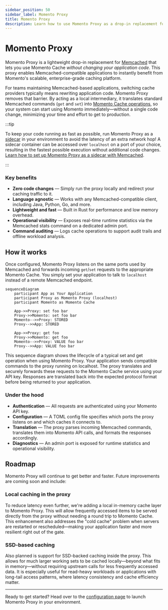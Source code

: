 ```yaml
---
sidebar_position: 50
sidebar_label: Momento Proxy
title: Momento Proxy
description: Learn how to use Momento Proxy as a drop-in replacement for Memcached with no code changes.
---
```


# Momento Proxy

Momento Proxy is a lightweight drop-in replacement for [Memcached](https://memcached.org/) that lets you use Momento Cache *without changing your application code*. This proxy enables Memcached-compatible applications to instantly benefit from Momento's scalable, enterprise-grade caching platform.

For teams maintaining Memcached-based applications, switching cache providers typically means rewriting application code. Momento Proxy removes that barrier. By acting as a local intermediary, it translates standard Memcached commands (`get` and `set`) into [Momento Cache operations](/cache/develop/api-reference#data-apis), so your system can start using Momento immediately—without a single code change, minimizing your time and effort to get to production.

:::tip

To keep your code running as fast as possible, run Momento Proxy as a [sidecar](https://kubernetes.io/docs/concepts/workloads/pods/sidecar-containers/) in your environment to avoid the latency of an extra network hop! A sidecar container can be accessed over `localhost` on a port of your choice, resulting in the fastest possible execution without additional code changes. [Learn how to set up Momento Proxy as a sidecar with Memcached](/cache/proxy/configuration/sidecar).

:::

### Key benefits

- **Zero code changes** — Simply run the proxy locally and redirect your caching traffic to it.
- **Language agnostic** — Works with any Memcached-compatible client, including Java, Python, Go, and more.
- **Lightweight and fast** — Built in Rust for performance and low memory overhead.
- **Operational visibility** — Exposes real-time runtime statistics via the Memcached stats command on a dedicated admin port.
- **Command auditing** — Logs cache operations to support audit trails and offline workload analysis.

## How it works

Once configured, Momento Proxy listens on the same ports used by Memcached and forwards incoming `get`/`set` requests to the appropriate Momento Cache. You simply set your application to talk to `localhost` instead of a remote Memcached endpoint.

```mermaid
sequenceDiagram
    participant App as Your Application
    participant Proxy as Momento Proxy (localhost)
    participant Momento as Momento Cache

    App->>Proxy: set foo bar
    Proxy->>Momento: set foo bar
    Momento-->>Proxy: STORED
    Proxy-->>App: STORED

    App->>Proxy: get foo
    Proxy->>Momento: get foo
    Momento-->>Proxy: VALUE foo bar
    Proxy-->>App: VALUE foo bar
```

This sequence diagram shows the lifecycle of a typical set and get operation when using Momento Proxy. Your application sends compatible commands to the proxy running on localhost. The proxy translates and securely forwards these requests to the Momento Cache service using your API key. Responses are translated back into the expected protocol format before being returned to your application.

### Under the hood

* **Authentication** — All requests are authenticated using your Momento API key.
* **Configuration** — A TOML config file specifies which ports the proxy listens on and which caches it connects to.
* **Translation** — The proxy parses incoming Memcached commands, translates them into Momento API calls, and formats the responses accordingly.
* **Diagnostics** — An admin port is exposed for runtime statistics and operational visibility.

## Roadmap

Momento Proxy will continue to get better and faster. Future improvements are coming soon and include:

### Local caching in the proxy
To reduce latency even further, we're adding a local in-memory cache layer to Momento Proxy. This will allow frequently accessed items to be served directly from the proxy without needing a round trip to Momento Cache. This enhancement also addresses the "cold cache" problem when servers are restarted or rescheduled—making your application faster and more resilient right out of the gate.

### SSD-based caching
Also planned is support for SSD-backed caching inside the proxy. This allows for much larger working sets to be cached locally—beyond what fits in memory—without requiring upstream calls for less frequently accessed data. It is especially useful for read-heavy workloads or applications with long-tail access patterns, where latency consistency and cache efficiency matter.

---

Ready to get started? Head over to the [configuration page](/cache/proxy/configuration) to launch Momento Proxy in your environment.


